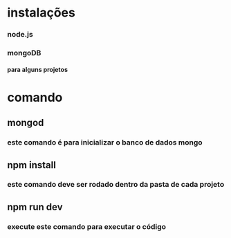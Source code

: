 # instalações
### node.js
### mongoDB
  #### para alguns projetos 
 
# comando
## mongod
  ### este comando é para inicializar o banco de dados mongo
## npm install
### este comando deve ser rodado dentro da pasta de cada projeto 
## npm run dev
### execute este comando para executar o código

